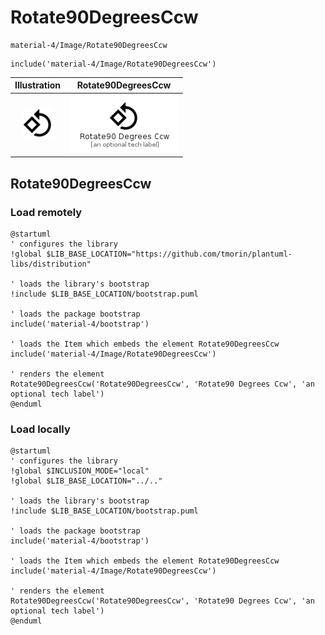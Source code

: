 # Rotate90DegreesCcw


```text
material-4/Image/Rotate90DegreesCcw
```

```text
include('material-4/Image/Rotate90DegreesCcw')
```



| Illustration | Rotate90DegreesCcw |
| :---: | :---: |
| ![illustration for Illustration](../../material-4/Image/Rotate90DegreesCcw.png) | ![illustration for Rotate90DegreesCcw](../../material-4/Image/Rotate90DegreesCcw.Local.png) |




## Rotate90DegreesCcw

### Load remotely
```plantuml
@startuml
' configures the library
!global $LIB_BASE_LOCATION="https://github.com/tmorin/plantuml-libs/distribution"

' loads the library's bootstrap
!include $LIB_BASE_LOCATION/bootstrap.puml

' loads the package bootstrap
include('material-4/bootstrap')

' loads the Item which embeds the element Rotate90DegreesCcw
include('material-4/Image/Rotate90DegreesCcw')

' renders the element
Rotate90DegreesCcw('Rotate90DegreesCcw', 'Rotate90 Degrees Ccw', 'an optional tech label')
@enduml
```

### Load locally
```plantuml
@startuml
' configures the library
!global $INCLUSION_MODE="local"
!global $LIB_BASE_LOCATION="../.."

' loads the library's bootstrap
!include $LIB_BASE_LOCATION/bootstrap.puml

' loads the package bootstrap
include('material-4/bootstrap')

' loads the Item which embeds the element Rotate90DegreesCcw
include('material-4/Image/Rotate90DegreesCcw')

' renders the element
Rotate90DegreesCcw('Rotate90DegreesCcw', 'Rotate90 Degrees Ccw', 'an optional tech label')
@enduml
```

